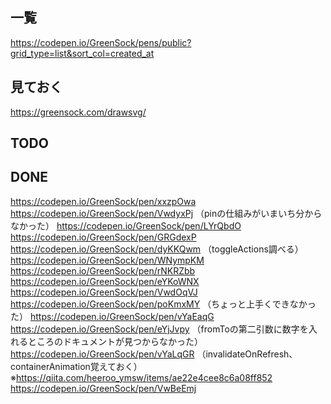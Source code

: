 ## 一覧
https://codepen.io/GreenSock/pens/public?grid_type=list&sort_col=created_at

## 見ておく
https://greensock.com/drawsvg/

## TODO

## DONE
https://codepen.io/GreenSock/pen/xxzpOwa
https://codepen.io/GreenSock/pen/VwdyxPj （pinの仕組みがいまいち分からなかった）
https://codepen.io/GreenSock/pen/LYrQbdO
https://codepen.io/GreenSock/pen/GRGdexP
https://codepen.io/GreenSock/pen/dyKKQwm （toggleActions調べる）
https://codepen.io/GreenSock/pen/WNympKM
https://codepen.io/GreenSock/pen/rNKRZbb
https://codepen.io/GreenSock/pen/eYKoWNX
https://codepen.io/GreenSock/pen/VwdOqVJ
https://codepen.io/GreenSock/pen/poKmxMY （ちょっと上手くできなかった）
https://codepen.io/GreenSock/pen/vYaEaqG
https://codepen.io/GreenSock/pen/eYjJvpy （fromToの第二引数に数字を入れるところのドキュメントが見つからなかった）
https://codepen.io/GreenSock/pen/vYaLqGR （invalidateOnRefresh、containerAnimation覚えておく）
※https://qiita.com/heeroo_ymsw/items/ae22e4cee8c6a08ff852
https://codepen.io/GreenSock/pen/VwBeEmj